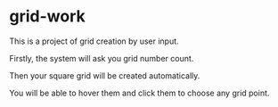 # grid-work

This is a project of grid creation by user input.

Firstly, the system will ask you grid number count.

Then your square grid will be created automatically.

You will be able to hover them and click them to choose any grid point.
